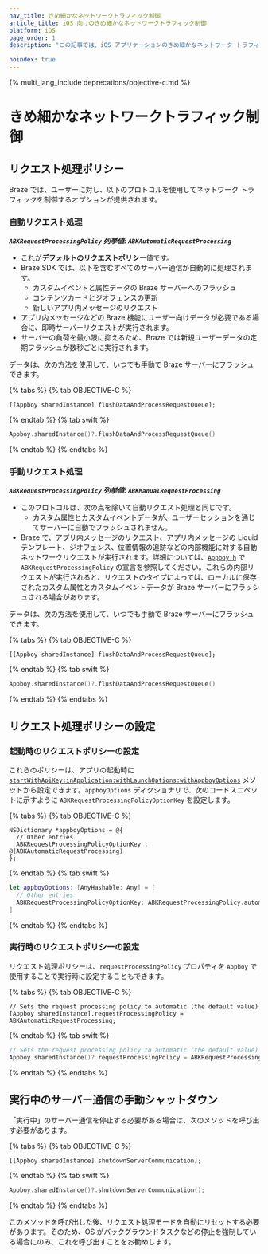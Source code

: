 ```yaml
---
nav_title: きめ細かなネットワークトラフィック制御
article_title: iOS 向けのきめ細かなネットワークトラフィック制御
platform: iOS
page_order: 1
description: "この記事では、iOS アプリケーションのきめ細かなネットワーク トラフィック制御の実装について説明します。"

noindex: true
---
```


{% multi_lang_include deprecations/objective-c.md %}

# きめ細かなネットワークトラフィック制御

## リクエスト処理ポリシー

Braze では、ユーザーに対し、以下のプロトコルを使用してネットワーク トラフィックを制御するオプションが提供されます。

### 自動リクエスト処理

***`ABKRequestProcessingPolicy` 列挙値: `ABKAutomaticRequestProcessing`***

- これが**デフォルトのリクエストポリシー**値です。
- Braze SDK では、以下を含むすべてのサーバー通信が自動的に処理されます。
    - カスタムイベントと属性データの Braze サーバーへのフラッシュ
    - コンテンツカードとジオフェンスの更新
    - 新しいアプリ内メッセージのリクエスト
- アプリ内メッセージなどの Braze 機能にユーザー向けデータが必要である場合に、即時サーバーリクエストが実行されます。
- サーバーの負荷を最小限に抑えるため、Braze では新規ユーザーデータの定期フラッシュが数秒ごとに実行されます。

データは、次の方法を使用して、いつでも手動で Braze サーバーにフラッシュできます。

{% tabs %}
{% tab OBJECTIVE-C %}

```objc
[[Appboy sharedInstance] flushDataAndProcessRequestQueue];
```

{% endtab %}
{% tab swift %}

```swift
Appboy.sharedInstance()?.flushDataAndProcessRequestQueue()
```

{% endtab %}
{% endtabs %}

### 手動リクエスト処理

***`ABKRequestProcessingPolicy` 列挙値: `ABKManualRequestProcessing`***

- このプロトコルは、次の点を除いて自動リクエスト処理と同じです。
    - カスタム属性とカスタムイベントデータが、ユーザーセッションを通じてサーバーに自動でフラッシュされません。
- Braze で、アプリ内メッセージのリクエスト、アプリ内メッセージの Liquid テンプレート、ジオフェンス、位置情報の追跡などの内部機能に対する自動ネットワークリクエストが実行されます。詳細については、[`Appboy.h`][4] で `ABKRequestProcessingPolicy` の宣言を参照してください。これらの内部リクエストが実行されると、リクエストのタイプによっては、ローカルに保存されたカスタム属性とカスタムイベントデータが Braze サーバーにフラッシュされる場合があります。

データは、次の方法を使用して、いつでも手動で Braze サーバーにフラッシュできます。

{% tabs %}
{% tab OBJECTIVE-C %}

```objc
[[Appboy sharedInstance] flushDataAndProcessRequestQueue];
```

{% endtab %}
{% tab swift %}

```swift
Appboy.sharedInstance()?.flushDataAndProcessRequestQueue()
```

{% endtab %}
{% endtabs %}

## リクエスト処理ポリシーの設定

### 起動時のリクエストポリシーの設定

これらのポリシーは、アプリの起動時に [`startWithApiKey:inApplication:withLaunchOptions:withAppboyOptions`][3] メソッドから設定できます。`appboyOptions` ディクショナリで、次のコードスニペットに示すように `ABKRequestProcessingPolicyOptionKey` を設定します。

{% tabs %}
{% tab OBJECTIVE-C %}

```objc
NSDictionary *appboyOptions = @{
  // Other entries
  ABKRequestProcessingPolicyOptionKey : @(ABKAutomaticRequestProcessing)
};
```

{% endtab %}
{% tab swift %}

```swift
let appboyOptions: [AnyHashable: Any] = [
  // Other entries
  ABKRequestProcessingPolicyOptionKey: ABKRequestProcessingPolicy.automaticRequestProcessing.rawValue
]
```

{% endtab %}
{% endtabs %}

### 実行時のリクエストポリシーの設定

リクエスト処理ポリシーは、`requestProcessingPolicy` プロパティを `Appboy` で使用することで実行時に設定することもできます。

{% tabs %}
{% tab OBJECTIVE-C %}

```objc
// Sets the request processing policy to automatic (the default value)
[Appboy sharedInstance].requestProcessingPolicy = ABKAutomaticRequestProcessing;
```

{% endtab %}
{% tab swift %}

```swift
// Sets the request processing policy to automatic (the default value)
Appboy.sharedInstance()?.requestProcessingPolicy = ABKRequestProcessingPolicy.automaticRequestProcessing
```

{% endtab %}
{% endtabs %}

## 実行中のサーバー通信の手動シャットダウン

「実行中」のサーバー通信を停止する必要がある場合は、次のメソッドを呼び出す必要があります。

{% tabs %}
{% tab OBJECTIVE-C %}

```objc
[[Appboy sharedInstance] shutdownServerCommunication];
```

{% endtab %}
{% tab swift %}

```swift
Appboy.sharedInstance()?.shutdownServerCommunication();
```

{% endtab %}
{% endtabs %}

このメソッドを呼び出した後、リクエスト処理モードを自動にリセットする必要があります。そのため、OS がバックグラウンドタスクなどの停止を強制している場合にのみ、これを呼び出すことをお勧めします。

[3]: https://appboy.github.io/appboy-ios-sdk/docs/interface_appboy.html#aa9f1bd9e4a5c082133dd9cc344108b24
[4]: https://github.com/Appboy/appboy-ios-sdk/blob/master/AppboyKit/include/Appboy.h
